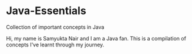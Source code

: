 # Java-Essentials
Collection of important concepts in Java

Hi, my name is Samyukta Nair and I am a Java fan. This is a compilation of concepts I've learnt through my journey.
